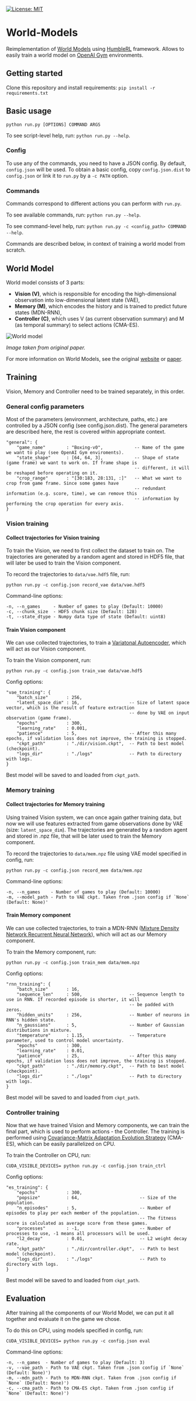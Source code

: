 [![License: MIT](https://img.shields.io/badge/License-MIT-yellow.svg)](https://opensource.org/licenses/MIT)

# World-Models
Reimplementation of [World Models](https://worldmodels.github.io) using [HumbleRL](https://github.com/piojanu/humblerl) 
framework. Allows to easily train a world model on [OpenAI Gym](https://gym.openai.com/) environments.

## Getting started
Clone this repository and install requirements: `pip install -r requirements.txt`

## Basic usage
`python run.py [OPTIONS] COMMAND ARGS`

To see script-level help, run: `python run.py --help`.

### Config
To use any of the commands, you need to have a JSON config. By default, `config.json` will be used. To obtain a basic
config, copy `config.json.dist` to `config.json` or link it to `run.py` by a `-c PATH` option.

### Commands
Commands correspond to different actions you can perform with `run.py`.

To see available commands, run: `python run.py --help`.

To see command-level help, run: `python run.py -c <config_path> COMMAND --help`.

Commands are described below, in context of training a world model from scratch.


## World Model
World model consists of 3 parts:
* **Vision (V)**, which is responsible for encoding the high-dimensional observation into low-dimensional latent state (VAE),
* **Memory (M)**, which encodes the history and is trained to predict future states (MDN-RNN),
* **Controller (C)**, which uses V (as current observation summary) and M (as temporal summary) to select actions (CMA-ES).

![World model](misc/world_model.png)

_Image taken from original paper._

For more information on World Models, see the original [website](https://worldmodels.github.io) or 
[paper](https://arxiv.org/abs/1803.10122).

## Training
Vision, Memory and Controller need to be trained separately, in this order.

### General config parameters
Most of the parameters (environment, architecture, paths, etc.) are controlled by a JSON config (see config.json.dist).
The general parameters are described here, the rest is covered within appropriate context.

```
"general": {
    "game_name"        : "Boxing-v0",            -- Name of the game we want to play (see OpenAI Gym enviroments).
    "state_shape"      : [64, 64, 3],            -- Shape of state (game frame) we want to work on. If frame shape is
                                                 -- different, it will be reshaped before operating on it.
    "crop_range"       : "[30:183, 28:131, :]"   -- What we want to crop from game frame. Since some games have 
                                                 -- redundant information (e.g. score, time), we can remove this 
                                                 -- information by performing the crop operation for every axis.
}
```

### Vision training
#### Collect trajectories for Vision training
To train the Vision, we need to first collect the dataset to train on. The trajectories are generated by a random agent
and stored in HDF5 file, that will later be used to train the Vision component.

To record the trajectories to `data/vae.hdf5` file, run:

`python run.py -c config.json record_vae data/vae.hdf5` 

Command-line options:

```
-n, --n_games     - Number of games to play (Default: 10000)
-c, --chunk_size  - HDF5 chunk size (Default: 128)  
-t, --state_dtype - Numpy data type of state (Default: uint8)
```

#### Train Vision component
We can use collected trajectories, to train a
[Variatonal Autoencoder](https://jaan.io/what-is-variational-autoencoder-vae-tutorial/),
which will act as our Vision component.

To train the Vision component, run:

`python run.py -c config.json train_vae data/vae.hdf5` 

Config options:

```
"vae_training": {
    "batch_size"       : 256,  
    "latent_space_dim" : 16,                   -- Size of latent space vector, which is the result of feature extraction
                                               -- done by VAE on input observation (game frame).
    "epochs"           : 300,
    "learning_rate"    : 0.001,
    "patience"         : 5,                    -- After this many epochs, if validation loss does not improve, the training is stopped.
    "ckpt_path"        : "./dir/vision.ckpt",  -- Path to best model (checkpoint).
    "logs_dir"         : "./logs"              -- Path to directory with logs.
}
```

Best model will be saved to and loaded from `ckpt_path`.

### Memory training
#### Collect trajectories for Memory training
Using trained Vision system, we can once again gather training data, but now we will use features extracted from game
observations done by VAE (size: `latent_space_dim`). The trajectories are generated by a random agent and stored in .npz
file, that will be later used to train the Memory component.

To record the trajectories to `data/mem.npz` file using VAE model specified in config, run:

`python run.py -c config.json record_mem data/mem.npz`

Command-line options:

```
-n, --n_games    - Number of games to play (Default: 10000)
-m, --model_path - Path to VAE ckpt. Taken from .json config if `None` (Default: None)'
```

#### Train Memory component
We can use collected trajectories, to train a
MDN-RNN ([Mixture Density Network Recurrent Neural Network]( https://mikedusenberry.com/mixture-density-networks)), which will
act as our Memory component.

To train the Memory component, run:

`python run.py -c config.json train_mem data/mem.npz`

Config options:

```
"rnn_training": {
    "batch_size"       : 16,
    "sequence_len"     : 500,                  -- Sequence length to use in RNN. If recorded episode is shorter, it will
                                               -- be padded with zeros.
    "hidden_units"     : 256,                  -- Number of neurons in RNN's hidden state.
    "n_gaussians"      : 5,                    -- Number of Gaussian distributions in mixture.
    "temperature"      : 1.15,                 -- Temperature parameter, used to control model uncertainty.
    "epochs"           : 300,
    "learning_rate"    : 0.01,
    "patience"         : 25,                   -- After this many epochs, if validation loss does not improve, the training is stopped.
    "ckpt_path"        : "./dir/memory.ckpt",  -- Path to best model (checkpoint).
    "logs_dir"         : "./logs"              -- Path to directory with logs.
}
```

Best model will be saved to and loaded from `ckpt_path`.

### Controller training
Now that we have trained Vision and Memory components, we can train the final part, which is used to perform actions -
the Controller. The training is performed using
[Covariance-Matrix Adaptation Evolution Strategy](http://blog.otoro.net/2017/10/29/visual-evolution-strategies/) (CMA-ES),
which can be easily parallelized on CPU.

To train the Controller on CPU, run:

`CUDA_VISIBLE_DEVICES= python run.py -c config.json train_ctrl`

Config options:

```
"es_training": {
    "epochs"           : 300,
    "popsize"          : 64,                       -- Size of the population.
    "n_episodes"       : 5,                        -- Number of episodes to play per each member of the population.
                                                   -- The fitness score is calculated as average score from these games.
    "processes"        : -1,                       -- Number of processes to use, -1 means all processors will be used.
    "l2_decay"         : 0.01,                     -- L2 weight decay rate.
    "ckpt_path"        : "./dir/controller.ckpt",  -- Path to best model (checkpoint).
    "logs_dir"         : "./logs"                  -- Path to directory with logs.
}
```

Best model will be saved to and loaded from `ckpt_path`.

## Evaluation
After training all the components of our World Model, we can put it all together and evaluate it on the game we chose.

To do this on CPU, using models specified in config, run:

`CUDA_VISIBLE_DEVICES= python run.py -c config.json eval`

Command-line options:

```
-n, --n_games  - Number of games to play (Default: 3)
-v, --vae_path - Path to VAE ckpt. Taken from .json config if `None` (Default: None)')
-m, --mdn_path - Path to MDN-RNN ckpt. Taken from .json config if `None` (Default: None)')
-c, --cma_path - Path to CMA-ES ckpt. Taken from .json config if `None` (Default: None)')
```
